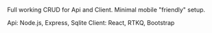 Full working CRUD for Api and Client. Minimal mobile "friendly" setup.

Api: Node.js, Express, Sqlite
Client: React, RTKQ, Bootstrap
